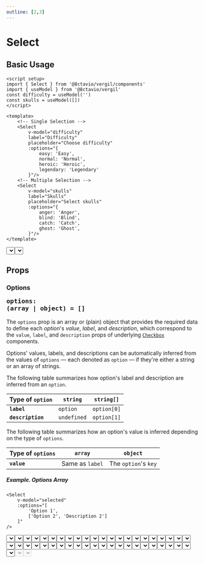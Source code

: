 ```yaml
---
outline: [2,3]
---
```


# Select

<script setup>
import { Select } from '@8ctavio/vergil/components'
import { useModel } from '@8ctavio/vergil'
import { kebabCase } from '@8ctavio/vergil/utilities'

const demo1 = useModel('')
const demo2 = useModel('')
const demo3 = useModel('')
const demo4 = useModel('')
</script>

<style scoped>
.select {
    width: 200px;
}
</style>

## Basic Usage

```vue
<script setup>
import { Select } from '@8ctavio/vergil/components'
import { useModel } from '@8ctavio/vergil'
const difficulty = useModel('')
const skulls = useModel([])
</script>

<template>
    <!-- Single Selection -->
    <Select
        v-model="difficulty"
        label="Difficulty"
        placeholder="Choose difficulty"
        :options="{
            easy: 'Easy',
            normal: 'Normal',
            heroic: 'Heroic',
            legendary: 'Legendary'
        }"/>
    <!-- Multiple Selection -->
    <Select
        v-model="skulls"
        label="Skulls"
        placeholder="Select skulls"
        :options="{
            anger: 'Anger',
            blind: 'Blind',
            catch: 'Catch',
            ghost: 'Ghost',
        }"/>
</template>
```
<Demo>
    <div class="col center">
        <Select
            label="Difficulty"
            placeholder="Choose difficulty"
            :options="{
                easy: 'Easy',
                normal: 'Normal',
                heroic: 'Heroic',
                legendary: 'Legendary'
            }"/>
        <Select
            :value="[]"
            label="Skulls"
            placeholder="Select skulls"
            :options="{
                anger: 'Anger',
                blind: 'Blind',
                catch: 'Catch',
                ghost: 'Ghost',
            }"/>
    </div>
</Demo>

## Props

### Options <Badge><pre>options: (array | object) = []</pre></Badge>

The `options` prop is an array or (plain) object that provides the required data to define each *option*'s *value*, *label*, and *description*, which correspond to the `value`, `label`, and `description` props of underlying [`Checkbox`](/components/form/checkbox) components.

Options' values, labels, and descriptions can be automatically inferred from the values of `options` — each denoted as `option` — if they're either a string or an array of strings.

The following table summarizes how option's label and description are inferred from an `option`.

| Type of `option` | `string` | `string[]` |
| ---------------- | -------- | ---------- |
| **`label`** | `option` | `option[0]` |
| **`description`** | `undefined` | `option[1]` |

The following table summarizes how an option's value is inferred depending on the type of `options`.

| Type of `options` | `array` | `object` |
| ----------------- | ------- | -------- |
| **`value`** | Same as `label` | The `option`'s `key` |

##### Example. Options Array

```vue-html
<Select
    v-model="selected"
    :options="[
        'Option 1',
        ['Option 2', 'Description 2']
    ]"
/>
```

<Demo>
    <Select
        v-model="demo1"
        placeholder="Options array"
        :options="[
            'Option 1',
            ['Option 2', 'Description 2']
        ]"/>    
    <code>selected.value === '{{ demo1.value }}'</code>
</Demo>

##### Example. Options Object

```vue-html
<Select
    v-model="selected"
    :options="{
        value1: 'Option 1',
        value2: ['Option 2', 'Description 2']
    }"
/>
```

<Demo>
    <Select
        v-model="demo2"
        placeholder="Options object"
        :options="{
            value1: 'Option 1',
            value2: ['Option 2', 'Description 2']
        }"/>  
    <code>selected.value === '{{ demo2.value }}'</code>
</Demo>

### Option's attributes <Badge><pre>option-[value|label|description]: (string | function)</pre></Badge>

The `option-value`, `option-label`, and `option-description` props allow to specify custom options' values, labels, and descriptions.

As strings, these props represent an object key. If an `option` is an object, the resulting value/label/description is obtained by accessing that object with the provided key.

```vue-html
<Select
    v-model="selected"
    :options="[{
        id: '123',
        name: 'Abc Def',
        email: 'abd.def@vergil.com'
    },{
        id: '456',
        name: 'Uvw Xyz',
        email: 'uvw.xyz@vergil.com'
    }]"
    option-value="id"    
    option-label="name"
    option-description="email"
/>
```

<Demo>
    <Select
        v-model="demo3"
        placeholder="Select option"
        :options="[{
            id: '123',
            name: 'Abc Def',
            email: 'abd.def@vergil.com'
        },{
            id: '456',
            name: 'Uvw Xyz',
            email: 'uvw.xyz@vergil.com'
        }]"
        option-value="id"    
        option-label="name"
        option-description="email"/>
    <code>checked.value === '{{ demo3.value }}'</code>
</Demo>

As functions, these props are called for each `option`, receive the `option` and its `key` (index for arrays) as arguments, and their return value becomes the resulting value/label/description.

```vue-html
<Select
    v-model="selected"
    :options="[{
        id: '123',
        name: 'Abc Def',
        email: 'abd.def@vergil.com'
    },{
        id: '456',
        name: 'Uvw Xyz',
        email: 'uvw.xyz@vergil.com'
    }]"
    :option-value="option => kebabCase(option.name)"    
    :option-label="option => option.name.split(' ')[0]"
    :option-description="option => `@@mail@@ ${option.email}`"
/>
```

<Demo>
    <Select
        v-model="demo4"
        placeholder="Select option"
        :options="[{
            id: '123',
            name: 'Abc Def',
            email: 'abd.def@vergil.com'
        },{
            id: '456',
            name: 'Uvw Xyz',
            email: 'uvw.xyz@vergil.com'
        }]"
        :option-value="option => kebabCase(option.name)"    
        :option-label="option => option.name.split(' ')[0]"
        :option-description="option => `@@mail@@ ${option.email}`"/>  
    <code>checked.value === '{{ demo4.value }}'</code>
</Demo>

The following functions are the default values for the `option-value`, `option-label`, and `option-description` props.

```js
function defaultOptionValue(option, key) {
    return typeof key === 'number'
        ? Array.isArray(option) ? option[0] : option
        : key
}
function defaultOptionLabel(option) {
    return Array.isArray(option) ? option[0] : option
}
function defaultOptionDescription {
    return Array.isArray(option) ? option[1] : undefined
}
```

### Placeholder <Badge><pre>placeholder: string</pre></Badge>

```vue-html
<Select placeholder="Select option"/>
```

### Placeholder fallback <Badge><pre>placeholder-fallback: (n: number) => string</pre></Badge>

When selecting multiple options, the selected options are displayed in the select button as a comma-separated string of those options' labels. If that string overflows its container, a fallback placeholder is obtained from the `placeholder-fallback` function and displayed instead.

The `placeholder-fallback` function receives as its only argument the number of selected options.

```vue-html
<Select
    :value="[]"
    :options="['The Fall of Reach', 'The Flood', 'First Strike']"
    :placeholder-fallback="n => {
        return `${n} Option${n > 1 ? 's':''} Selected`
    }"
    placeholder="Select option"
/>
```

<Demo>
    <Select
        :value="[]"
        :options="['The Fall of Reach', 'The Flood', 'First Strike']"
        :placeholder-fallback="n => {
            return `${n} Option${n > 1 ? 's':''} Selected`
        }"
        placeholder="Select option"
    />
</Demo>

The following function is used as the default `placeholder-fallback` value.

```js
n => `${n} Selected`
```

:::tip
The `placeholder-fallback` prop only takes effect in multiple selection mode.
:::

### Filter <Badge><pre>filter: boolean</pre></Badge>

```vue-html
<Select
    :options="['abc','uvw','xyz']"
    placeholder="Select option"
    filter
/>
```

<Demo>
    <Select
        :options="['abc','uvw','xyz']"
        placeholder="Select option"
        filter
    />
</Demo>

### Filter input <Badge><pre>filter-input: object</pre></Badge>

The `filter-input` prop is an object of props forwarded to the filter's `InputText` component.

```vue-html
<Select
    :options="['Option']"
    placeholder="Select option"
    filter
    :filter-input="{
        placeholder: 'Filter users',
        icon: 'person_search',
        max: '10'
    }"
/>
```

<Demo>
    <Select
        :options="['Option']"
        placeholder="Select option"
        filter
        :filter-input="{
            placeholder: 'Filter users',
            icon: 'person_search',
            max: '10'
        }"
    />
</Demo>

:::tip
The filter's default placeholder can be configured through the `placeholderFilter` [configuration option](#configuration-options).
:::

### Not-found placeholder <Badge><pre>placeholder-not-found: (query: string) => string</pre></Badge> <Badge><pre>[MiniMarkup](/mini-markup)</pre></Badge>

The `placeholder-not-found` prop is used to obtain a placeholder to display when the `Select`'s filter input yields no results. The passed function receives as a single argument the filter input's query.

```vue-html
<Select
    :options="['Option']"
    placeholder="Select option"
    filter
    :placeholder-not-found="query => {
        return `@@search_off@@\nCould not find [['${query}']]`
    }"
/>
```

<Demo>
    <Select
        :options="['Option']"
        placeholder="Select option"
        filter
        :placeholder-not-found="query => `@@search_off@@\nCould not find [['${query}']]`"
    />
</Demo>

The following function is used as the default `placeholder-not-found` value.

```js
query => `No results for [["${query}"]]`
```

### Chips <Badge><pre>chips: boolean</pre></Badge> <Badge type="warning">Only for multiple selection</Badge>

```vue-html
<Select
    :value="[]"
    :options="['abc','uvw','xyz']"
    placeholder="Select option"
    chips
/>
```

<Demo>
    <Select
        :value="[]"
        :options="['abc','uvw','xyz']"
        placeholder="Select option"
        chips
    />
</Demo>

### Float label <Badge><pre>float-label: boolean</pre></Badge>

```vue
<Select label="Select option" float-label :options="['Option']"/>
```

<Demo>
    <Select label="Select option" float-label :options="['Option']"/>
</Demo>

:::tip NOTE
`float-label` only works if the `placeholder` and `description` props are unset.
:::

### Underline <Badge><pre>underline: boolean</pre></Badge>

<Demo>
    <Select placeholder="Select option" underline :options="['Option']"/>
</Demo>

### Fill <Badge><pre>fill: boolean</pre></Badge>

<Demo>
    <Select placeholder="Select option" underline fill :options="['Option']"/>
</Demo>

### Theme <Badge><pre>theme: [theme](/theme#the-theme-prop) = 'brand'</pre></Badge>

<Demo>
    <div class="row center">
        <Select underline :options="['Option']" theme="brand" placeholder="Brand"/>
        <Select underline :options="['Option']" theme="user" placeholder="User"/>
        <Select underline :options="['Option']" theme="ok" placeholder="Ok"/>
        <Select underline :options="['Option']" theme="info" placeholder="Info"/>
        <Select underline :options="['Option']" theme="warn" placeholder="Warn"/>
        <Select underline :options="['Option']" theme="danger" placeholder="Danger"/>
        <Select underline :options="['Option']" theme="neutral" placeholder="Neutral"/>
    </div>
</Demo>

### Size <Badge><pre>size: ('sm' | 'md' | 'lg' | 'xl') = 'md'</pre></Badge>

<Demo>
    <div class="col center">
        <Select size="sm" :options="['Option']" placeholder="Small"/>
        <Select size="md" :options="['Option']" placeholder="Medium"/>
        <Select size="lg" :options="['Option']" placeholder="Large"/>
        <Select size="xl" :options="['Option']" placeholder="Extra Large"/>
    </div>
</Demo>

### Radius <Badge><pre>radius: ('none' | 'sm' | 'md' | 'lg' | 'full') = 'md'</pre></Badge>

<Demo>
    <div class="col center w-initial">
        <Select :options="['Option']" placeholder="None" radius="none"/>
        <Select :options="['Option']" placeholder="Small" radius="sm"/>
        <Select :options="['Option']" placeholder="Medium" radius="md"/>
        <Select :options="['Option']" placeholder="Large" radius="lg"/>
        <Select :options="['Option']" placeholder="Full" radius="full"/>
    </div>
    <div class="col center w-initial">
        <Select :options="['Option']" underline placeholder="None" radius="none"/>
        <Select :options="['Option']" underline placeholder="Small" radius="sm"/>
        <Select :options="['Option']" underline placeholder="Medium" radius="md"/>
        <Select :options="['Option']" underline placeholder="Large" radius="lg"/>
        <Select :options="['Option']" underline placeholder="Full" radius="full"/>
    </div>
</Demo>

### Spacing <Badge><pre>spacing: ('compact' | 'expanded') = ''</pre></Badge>

<Demo>
    <div class="col">
        <div class="row center">
            <Select size="sm" :options="['Option']" spacing="compact" placeholder="Compact"/>
            <Select size="sm" :options="['Option']" placeholder="Default"/>
            <Select size="sm" :options="['Option']" spacing="expanded" placeholder="Expanded"/>
        </div>
        <div class="row center">
            <Select size="md" :options="['Option']" spacing="compact" placeholder="Compact"/>
            <Select size="md" :options="['Option']" placeholder="Default"/>
            <Select size="md" :options="['Option']" spacing="expanded" placeholder="Expanded"/>
        </div>
        <div class="row center">
            <Select size="lg" :options="['Option']" spacing="compact" placeholder="Compact"/>
            <Select size="lg" :options="['Option']" placeholder="Default"/>
            <Select size="lg" :options="['Option']" spacing="expanded" placeholder="Expanded"/>
        </div>
        <div class="row center">
            <Select size="xl" :options="['Option']" spacing="compact" placeholder="Compact"/>
            <Select size="xl" :options="['Option']" placeholder="Default"/>
            <Select size="xl" :options="['Option']" spacing="expanded" placeholder="Expanded"/>
        </div>
    </div>
</Demo>

### Disabled <Badge><pre>disabled: boolean</pre></Badge>

<Demo>
    <Select disabled placeholder="Disabled"/>
    <Select disabled placeholder="Disabled" underline/>
</Demo>

## API Reference

| prop | type | default |
| ---- | ---- | ------- |
| `value` | `string \| array` | `''` |
| `options` | `array \| object` | `[]` |
| `optionValue` | `string \| function` | |
| `optionLabel` | `string \| function` | |
| `optionDescription` | `string \| function` | |
| `placeholder` | `string` | |
| `placeholderFallback` | `(n: number) => string` | |
| `filter` | `boolean` | |
| `placeholderNotFound` | `(query: string) => string` | |
| `chips` | `boolean` | |
| `label` | `string` | |
| `hint` | `string` | |
| `description` | `string` | |
| `help` | `string` | |
| `float-label` | `boolean` | |
| `underline` | `boolean` | |
| [`theme`](/theme#the-theme-prop) | `'brand' \| 'user' \| 'ok' \| 'info' \| 'warn' \| 'danger' \| 'neutral'` | `'brand'` |
| `size` | `'sm' \| 'md' \| 'lg' \| 'xl'` | `'md'` |
| `radius` | `'none' \| 'sm' \| 'md' \| 'lg' \| 'full'` | `'md'` |
| `spacing` | `'' \| 'compact' \| 'extended'` | `''` |
| `disabled` | `boolean` | |

### Configuration options

The following `Select` props' default values can be overwritten under the `select` root-level [configuration option](/configuration).

| `select.<option>` | [global](/configuration#global-configuration) |
| -------------- | :---: |
| `placeholderFallback` | |
| `placeholderNotFound` | |
| `placeholderFilter` | |
| `underline` | |
| `fill` | |
| `theme` | ✅ |
| `size` | ✅ |
| `radius` | ✅ |
| `spacing` | ✅ |

## Styling

### Anatomy

<Demo>
    <Anatomy tag="div" classes="form-field select">
        <Anatomy tag="div" classes="form-field-label-wrapper">
            <Anatomy tag="label" classes="form-field-label"/>
            <Anatomy tag="span" classes="form-field-hint"/>
        </Anatomy>
        <Anatomy tag="p" classes="form-field-details form-field-description"/>
        <Anatomy tag="Btn" classes="btn select-button">
            <Anatomy tag="p" classes="select-placeholder">
                <Anatomy tag="span"/>
            </Anatomy>
            <Anatomy tag="div" classes="chips">
                <Anatomy tag='Badge.badge v-for="(label,value) in selected'>
                    <Anatomy tag="button">
                        <Anatomy tag="Icon" classes="icon"/>
                    </Anatomy>
                </Anatomy>
            </Anatomy>
            <Anatomy slot="aside">
                <Anatomy tag="label"/>
            </Anatomy>
        </Anatomy>
        <Anatomy tag="p" classes="form-field-details form-field-help"/>
        <Anatomy tag="div" classes="popover-floating">
            <Anatomy tag="div" classes="select-dropdown">
                <Anatomy tag='Input' classes="input-text"/>
                <Anatomy tag='p' classes="select-not-found"/>
                <Anatomy tag='CheckboxGroup' classes="checkbox-group"/>
            </Anatomy>
        </Anatomy>
    </Anatomy>
</Demo>